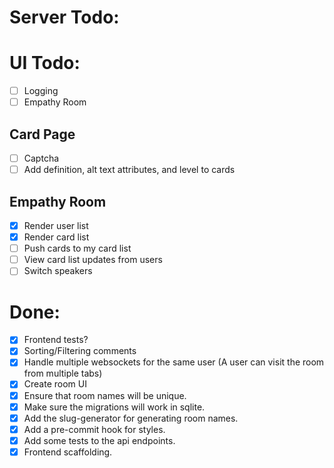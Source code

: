 # Server Todo:

# UI Todo:

* [ ] Logging
* [ ] Empathy Room

## Card Page

* [ ] Captcha
* [ ] Add definition, alt text attributes, and level to cards

## Empathy Room

* [x] Render user list
* [x] Render card list
* [ ] Push cards to my card list
* [ ] View card list updates from users
* [ ] Switch speakers

# Done:

* [x] Frontend tests?
* [x] Sorting/Filtering comments
* [X] Handle multiple websockets for the same user (A user can visit the room from multiple tabs)
* [X] Create room UI
* [X] Ensure that room names will be unique.
* [X] Make sure the migrations will work in sqlite.
* [X] Add the slug-generator for generating room names.
* [X] Add a pre-commit hook for styles.
* [X] Add some tests to the api endpoints.
* [X] Frontend scaffolding.
